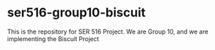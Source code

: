# ser516-group10-biscuit
This is the repository for SER 516 Project. We are Group 10, and we are implementing the Biscuit Project
